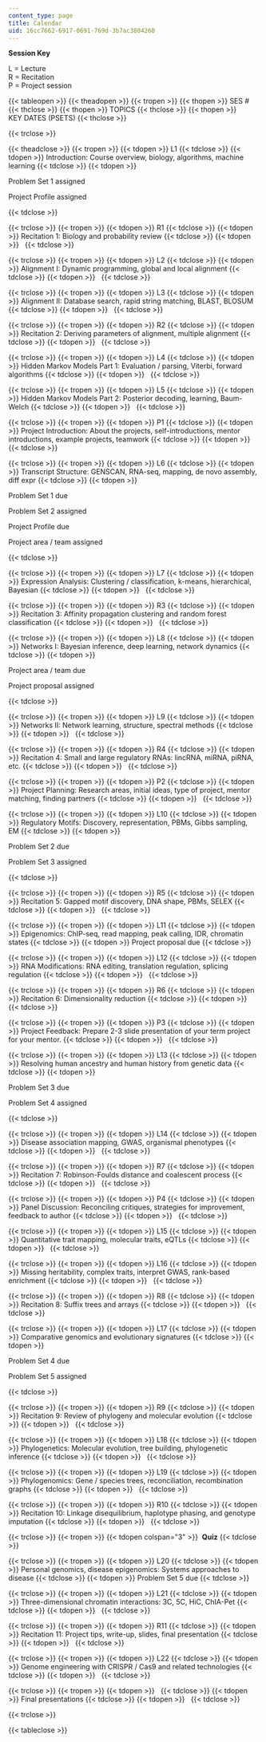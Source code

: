 ```yaml
---
content_type: page
title: Calendar
uid: 16cc7662-6917-0691-769d-3b7ac3804260
---
```


**Session Key**

L = Lecture  
R = Recitation  
P = Project session

{{< tableopen >}}
{{< theadopen >}}
{{< tropen >}}
{{< thopen >}}
SES #
{{< thclose >}}
{{< thopen >}}
TOPICS
{{< thclose >}}
{{< thopen >}}
KEY DATES (PSETS)
{{< thclose >}}

{{< trclose >}}

{{< theadclose >}}
{{< tropen >}}
{{< tdopen >}}
L1
{{< tdclose >}}
{{< tdopen >}}
Introduction: Course overview, biology, algorithms, machine learning
{{< tdclose >}}
{{< tdopen >}}


Problem Set 1 assigned

Project Profile assigned


{{< tdclose >}}

{{< trclose >}}
{{< tropen >}}
{{< tdopen >}}
R1
{{< tdclose >}}
{{< tdopen >}}
Recitation 1: Biology and probability review
{{< tdclose >}}
{{< tdopen >}}
 
{{< tdclose >}}

{{< trclose >}}
{{< tropen >}}
{{< tdopen >}}
L2
{{< tdclose >}}
{{< tdopen >}}
Alignment I: Dynamic programming, global and local alignment
{{< tdclose >}}
{{< tdopen >}}
 
{{< tdclose >}}

{{< trclose >}}
{{< tropen >}}
{{< tdopen >}}
L3
{{< tdclose >}}
{{< tdopen >}}
Alignment II: Database search, rapid string matching, BLAST, BLOSUM
{{< tdclose >}}
{{< tdopen >}}
 
{{< tdclose >}}

{{< trclose >}}
{{< tropen >}}
{{< tdopen >}}
R2
{{< tdclose >}}
{{< tdopen >}}
Recitation 2: Deriving parameters of alignment, multiple alignment
{{< tdclose >}}
{{< tdopen >}}
 
{{< tdclose >}}

{{< trclose >}}
{{< tropen >}}
{{< tdopen >}}
L4
{{< tdclose >}}
{{< tdopen >}}
Hidden Markov Models Part 1: Evaluation / parsing, Viterbi, forward algorithms
{{< tdclose >}}
{{< tdopen >}}
 
{{< tdclose >}}

{{< trclose >}}
{{< tropen >}}
{{< tdopen >}}
L5
{{< tdclose >}}
{{< tdopen >}}
Hidden Markov Models Part 2: Posterior decoding, learning, Baum-Welch
{{< tdclose >}}
{{< tdopen >}}
 
{{< tdclose >}}

{{< trclose >}}
{{< tropen >}}
{{< tdopen >}}
P1
{{< tdclose >}}
{{< tdopen >}}
Project Introduction: About the projects, self-introductions, mentor introductions, example projects, teamwork
{{< tdclose >}}
{{< tdopen >}}
 
{{< tdclose >}}

{{< trclose >}}
{{< tropen >}}
{{< tdopen >}}
L6
{{< tdclose >}}
{{< tdopen >}}
Transcript Structure: GENSCAN, RNA-seq, mapping, de novo assembly, diff expr
{{< tdclose >}}
{{< tdopen >}}


Problem Set 1 due

Problem Set 2 assigned

Project Profile due

Project area / team assigned


{{< tdclose >}}

{{< trclose >}}
{{< tropen >}}
{{< tdopen >}}
L7
{{< tdclose >}}
{{< tdopen >}}
Expression Analysis: Clustering / classification, k-means, hierarchical, Bayesian
{{< tdclose >}}
{{< tdopen >}}
 
{{< tdclose >}}

{{< trclose >}}
{{< tropen >}}
{{< tdopen >}}
R3
{{< tdclose >}}
{{< tdopen >}}
Recitation 3: Affinity propagation clustering and random forest classification
{{< tdclose >}}
{{< tdopen >}}
 
{{< tdclose >}}

{{< trclose >}}
{{< tropen >}}
{{< tdopen >}}
L8
{{< tdclose >}}
{{< tdopen >}}
Networks I: Bayesian inference, deep learning, network dynamics
{{< tdclose >}}
{{< tdopen >}}


Project area / team due

Project proposal assigned


{{< tdclose >}}

{{< trclose >}}
{{< tropen >}}
{{< tdopen >}}
L9
{{< tdclose >}}
{{< tdopen >}}
Networks II: Network learning, structure, spectral methods
{{< tdclose >}}
{{< tdopen >}}
 
{{< tdclose >}}

{{< trclose >}}
{{< tropen >}}
{{< tdopen >}}
R4
{{< tdclose >}}
{{< tdopen >}}
Recitation 4: Small and large regulatory RNAs: lincRNA, miRNA, piRNA, etc.
{{< tdclose >}}
{{< tdopen >}}
 
{{< tdclose >}}

{{< trclose >}}
{{< tropen >}}
{{< tdopen >}}
P2
{{< tdclose >}}
{{< tdopen >}}
Project Planning: Research areas, initial ideas, type of project, mentor matching, finding partners
{{< tdclose >}}
{{< tdopen >}}
 
{{< tdclose >}}

{{< trclose >}}
{{< tropen >}}
{{< tdopen >}}
L10
{{< tdclose >}}
{{< tdopen >}}
Regulatory Motifs: Discovery, representation, PBMs, Gibbs sampling, EM
{{< tdclose >}}
{{< tdopen >}}


Problem Set 2 due

Problem Set 3 assigned


{{< tdclose >}}

{{< trclose >}}
{{< tropen >}}
{{< tdopen >}}
R5
{{< tdclose >}}
{{< tdopen >}}
Recitation 5: Gapped motif discovery, DNA shape, PBMs, SELEX
{{< tdclose >}}
{{< tdopen >}}
 
{{< tdclose >}}

{{< trclose >}}
{{< tropen >}}
{{< tdopen >}}
L11
{{< tdclose >}}
{{< tdopen >}}
Epigenomics: ChIP-seq, read mapping, peak calling, IDR, chromatin states
{{< tdclose >}}
{{< tdopen >}}
Project proposal due
{{< tdclose >}}

{{< trclose >}}
{{< tropen >}}
{{< tdopen >}}
L12
{{< tdclose >}}
{{< tdopen >}}
RNA Modifications: RNA editing, translation regulation, splicing regulation
{{< tdclose >}}
{{< tdopen >}}
 
{{< tdclose >}}

{{< trclose >}}
{{< tropen >}}
{{< tdopen >}}
R6
{{< tdclose >}}
{{< tdopen >}}
Recitation 6: Dimensionality reduction
{{< tdclose >}}
{{< tdopen >}}
 
{{< tdclose >}}

{{< trclose >}}
{{< tropen >}}
{{< tdopen >}}
P3
{{< tdclose >}}
{{< tdopen >}}
Project Feedback: Prepare 2-3 slide presentation of your term project for your mentor.
{{< tdclose >}}
{{< tdopen >}}
 
{{< tdclose >}}

{{< trclose >}}
{{< tropen >}}
{{< tdopen >}}
L13
{{< tdclose >}}
{{< tdopen >}}
Resolving human ancestry and human history from genetic data
{{< tdclose >}}
{{< tdopen >}}


Problem Set 3 due

Problem Set 4 assigned


{{< tdclose >}}

{{< trclose >}}
{{< tropen >}}
{{< tdopen >}}
L14
{{< tdclose >}}
{{< tdopen >}}
Disease association mapping, GWAS, organismal phenotypes
{{< tdclose >}}
{{< tdopen >}}
 
{{< tdclose >}}

{{< trclose >}}
{{< tropen >}}
{{< tdopen >}}
R7
{{< tdclose >}}
{{< tdopen >}}
Recitation 7: Robinson-Foulds distance and coalescent process
{{< tdclose >}}
{{< tdopen >}}
 
{{< tdclose >}}

{{< trclose >}}
{{< tropen >}}
{{< tdopen >}}
P4
{{< tdclose >}}
{{< tdopen >}}
Panel Discussion: Reconciling critiques, strategies for improvement, feedback to author
{{< tdclose >}}
{{< tdopen >}}
 
{{< tdclose >}}

{{< trclose >}}
{{< tropen >}}
{{< tdopen >}}
L15
{{< tdclose >}}
{{< tdopen >}}
Quantitative trait mapping, molecular traits, eQTLs
{{< tdclose >}}
{{< tdopen >}}
 
{{< tdclose >}}

{{< trclose >}}
{{< tropen >}}
{{< tdopen >}}
L16
{{< tdclose >}}
{{< tdopen >}}
Missing heritability, complex traits, interpret GWAS, rank-based enrichment
{{< tdclose >}}
{{< tdopen >}}
 
{{< tdclose >}}

{{< trclose >}}
{{< tropen >}}
{{< tdopen >}}
R8
{{< tdclose >}}
{{< tdopen >}}
Recitation 8: Suffix trees and arrays
{{< tdclose >}}
{{< tdopen >}}
 
{{< tdclose >}}

{{< trclose >}}
{{< tropen >}}
{{< tdopen >}}
L17
{{< tdclose >}}
{{< tdopen >}}
Comparative genomics and evolutionary signatures
{{< tdclose >}}
{{< tdopen >}}


Problem Set 4 due

Problem Set 5 assigned


{{< tdclose >}}

{{< trclose >}}
{{< tropen >}}
{{< tdopen >}}
R9
{{< tdclose >}}
{{< tdopen >}}
Recitation 9: Review of phylogeny and molecular evolution
{{< tdclose >}}
{{< tdopen >}}
 
{{< tdclose >}}

{{< trclose >}}
{{< tropen >}}
{{< tdopen >}}
L18
{{< tdclose >}}
{{< tdopen >}}
Phylogenetics: Molecular evolution, tree building, phylogenetic inference
{{< tdclose >}}
{{< tdopen >}}
 
{{< tdclose >}}

{{< trclose >}}
{{< tropen >}}
{{< tdopen >}}
L19
{{< tdclose >}}
{{< tdopen >}}
Phylogenomics: Gene / species trees, reconciliation, recombination graphs
{{< tdclose >}}
{{< tdopen >}}
 
{{< tdclose >}}

{{< trclose >}}
{{< tropen >}}
{{< tdopen >}}
R10
{{< tdclose >}}
{{< tdopen >}}
Recitation 10: Linkage disequilibrium, haplotype phasing, and genotype imputation
{{< tdclose >}}
{{< tdopen >}}
 
{{< tdclose >}}

{{< trclose >}}
{{< tropen >}}
{{< tdopen colspan="3" >}}
 **Quiz**
{{< tdclose >}}

{{< trclose >}}
{{< tropen >}}
{{< tdopen >}}
L20
{{< tdclose >}}
{{< tdopen >}}
Personal genomics, disease epigenomics: Systems approaches to disease
{{< tdclose >}}
{{< tdopen >}}
Problem Set 5 due
{{< tdclose >}}

{{< trclose >}}
{{< tropen >}}
{{< tdopen >}}
L21
{{< tdclose >}}
{{< tdopen >}}
Three-dimensional chromatin interactions: 3C, 5C, HiC, ChIA-Pet
{{< tdclose >}}
{{< tdopen >}}
 
{{< tdclose >}}

{{< trclose >}}
{{< tropen >}}
{{< tdopen >}}
R11
{{< tdclose >}}
{{< tdopen >}}
Recitation 11: Project tips, write-up, slides, final presentation
{{< tdclose >}}
{{< tdopen >}}
 
{{< tdclose >}}

{{< trclose >}}
{{< tropen >}}
{{< tdopen >}}
L22
{{< tdclose >}}
{{< tdopen >}}
Genome engineering with CRISPR / Cas9 and related technologies
{{< tdclose >}}
{{< tdopen >}}
 
{{< tdclose >}}

{{< trclose >}}
{{< tropen >}}
{{< tdopen >}}
 
{{< tdclose >}}
{{< tdopen >}}
Final presentations
{{< tdclose >}}
{{< tdopen >}}
 
{{< tdclose >}}

{{< trclose >}}

{{< tableclose >}}